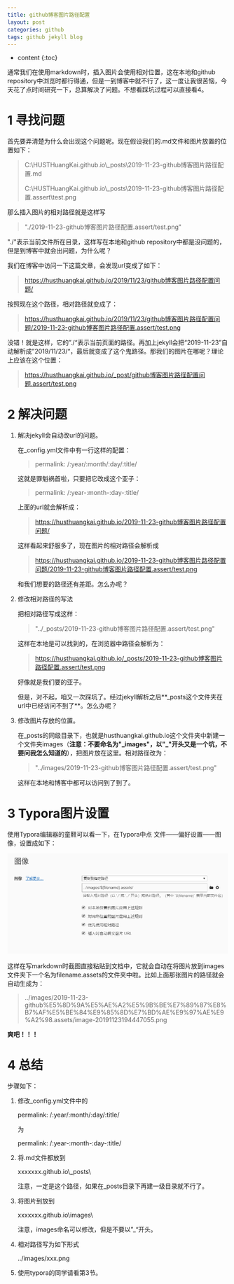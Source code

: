 ```yaml
---
title: github博客图片路径配置
layout: post
categories: github
tags: github jekyll blog
---
```

* content
{:toc}

通常我们在使用markdown时，插入图片会使用相对位置，这在本地和github repository中浏览时都行得通，但是一到博客中就不行了，这一度让我很苦恼，今天花了点时间研究一下，总算解决了问题。不想看踩坑过程可以直接看4。



# 1 寻找问题

首先要弄清楚为什么会出现这个问题呢。现在假设我们的.md文件和图片放置的位置如下：

> C:\\HUSTHuangKai.github.io\\_posts\\2019-11-23-github博客图片路径配置.md
>
> C:\\HUSTHuangKai.github.io\\_posts\\2019-11-23-github博客图片路径配置.assert\\test.png

那么插入图片的相对路径就是这样写

> "./2019-11-23-github博客图片路径配置.assert/test.png"

"./"表示当前文件所在目录，这样写在本地和github repository中都是没问题的，但是到博客中就会出问题，为什么呢？

我们在博客中访问一下这篇文章，会发现url变成了如下：

> https://husthuangkai.github.io/2019/11/23/github博客图片路径配置问题/

按照现在这个路径，相对路径就变成了：

> https://husthuangkai.github.io/2019/11/23/github博客图片路径配置问题/2019-11-23-github博客图片路径配置.assert/test.png

没错！就是这样，它的”./“表示当前页面的路径。再加上jekyll会把“2019-11-23”自动解析成”2019/11/23/“，最后就变成了这个鬼路径。那我们的图片在哪呢？理论上应该在这个位置：

> https://husthuangkai.github.io/_post/github博客图片路径配置问题.assert/test.png



# 2 解决问题

1. 解决jekyll会自动改url的问题。

   在_config.yml文件中有一行这样的配置：

   > permalink: /:year/:month/:day/:title/

   这就是罪魁祸首啦，只要把它改成这个亚子：

   > permalink: /:year-:month-:day-:title/

   上面的url就会解析成：

   > https://husthuangkai.github.io/2019-11-23-github博客图片路径配置问题/

   这样看起来舒服多了，现在图片的相对路径会解析成

   > https://husthuangkai.github.io/2019-11-23-github博客图片路径配置问题/2019-11-23-github博客图片路径配置.assert/test.png

   和我们想要的路径还有差距。怎么办呢？

2. 修改相对路径的写法

   把相对路径写成这样：

   > "../_posts/2019-11-23-github博客图片路径配置.assert/test.png"

   这样在本地是可以找到的，在浏览器中路径会解析为：

   > https://husthuangkai.github.io/_posts/2019-11-23-github博客图片路径配置.assert/test.png

   好像就是我们要的亚子。

   但是，对不起，咱又一次踩坑了。经过jekyll解析之后**_posts这个文件夹在url中已经访问不到了**。怎么办呢？

3. 修改图片存放的位置。

   在_posts的同级目录下，也就是husthuangkai.github.io这个文件夹中新建一个文件夹images（**注意：不要命名为"\_images"，以"\_"开头又是一个坑，不要问我怎么知道的**），把图片放在这里。相对路径改为：

   > "../images/2019-11-23-github博客图片路径配置.assert/test.png"

   这样在本地和博客中都可以访问到了到了。



# 3 Typora图片设置

使用Typora编辑器的童鞋可以看一下，在Typora中点 文件——偏好设置——图像，设置成如下：

![image-20191123194447055](../images/2019-11-23-github%E5%8D%9A%E5%AE%A2%E5%9B%BE%E7%89%87%E8%B7%AF%E5%BE%84%E9%85%8D%E7%BD%AE%E9%97%AE%E9%A2%98.assets/image-20191123194447055.png)

这样在写markdown时截图直接粘贴到文档中，它就会自动在将图片放到images文件夹下一个名为filename.assets的文件夹中啦。比如上面那张图片的路径就会自动生成为：

> ../images/2019-11-23-github%E5%8D%9A%E5%AE%A2%E5%9B%BE%E7%89%87%E8%B7%AF%E5%BE%84%E9%85%8D%E7%BD%AE%E9%97%AE%E9%A2%98.assets/image-20191123194447055.png

**爽吧！！！**



# 4 总结

步骤如下：

1. 修改_config.yml文件中的

   permalink: /:year/:month/:day/:title/

   为

   permalink: /:year-:month-:day-:title/

2. 将.md文件都放到

   xxxxxxx.github.io\\_posts\\

   注意，一定是这个路径，如果在_posts目录下再建一级目录就不行了。

3. 将图片到放到

   xxxxxxx.github.io\\images\\

   注意，images命名可以修改，但是不要以”\_“开头。

4. 相对路径写为如下形式

   ../images/xxx.png

5. 使用typora的同学请看第3节。
